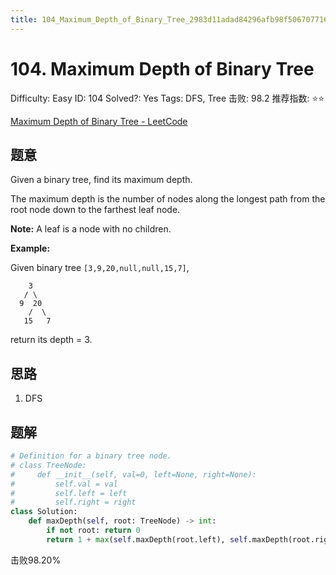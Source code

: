 ```yaml
---
title: 104_Maximum_Depth_of_Binary_Tree_2983d11adad84296afb98f5067077164
---
```


# 104. Maximum Depth of Binary Tree

Difficulty: Easy
ID: 104
Solved?: Yes
Tags: DFS, Tree
击败: 98.2
推荐指数: ⭐⭐

[Maximum Depth of Binary Tree - LeetCode](https://leetcode.com/problems/maximum-depth-of-binary-tree/)

## 题意

Given a binary tree, find its maximum depth.

The maximum depth is the number of nodes along the longest path from the root node down to the farthest leaf node.

**Note:** A leaf is a node with no children.

**Example:**

Given binary tree `[3,9,20,null,null,15,7]`,

```
    3
   / \
  9  20
    /  \
   15   7
```

return its depth = 3.

## 思路

1. DFS

## 题解

```python
# Definition for a binary tree node.
# class TreeNode:
#     def __init__(self, val=0, left=None, right=None):
#         self.val = val
#         self.left = left
#         self.right = right
class Solution:
    def maxDepth(self, root: TreeNode) -> int:
        if not root: return 0
        return 1 + max(self.maxDepth(root.left), self.maxDepth(root.right))
```

击败98.20%
